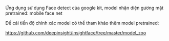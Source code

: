 Ứng dụng sử dụng Face detect của google kit, model nhận diện gương mặt pretrained: mobile face net

Để cải tiến độ chính xác model có thể tham khảo thêm model pretrained:

https://github.com/deepinsight/insightface/tree/master/model_zoo
